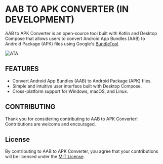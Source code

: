 # AAB TO APK CONVERTER (IN DEVELOPMENT)

AAB to APK Converter is an open-source tool built with Kotlin and Desktop Compose that allows users to convert Android App Bundles (AAB) to Android Package (APK) files using Google's [BundleTool](https://github.com/google/bundletool).

![ATA](https://github.com/iammohdzaki/AabToApk-Desktop/blob/main/screenshots/ata.png)

## FEATURES

- Convert Android App Bundles (AAB) to Android Package (APK) files.
- Simple and intuitive user interface built with Desktop Compose.
- Cross-platform support for Windows, macOS, and Linux.

## CONTRIBUTING

Thank you for considering contributing to AAB to APK Converter! Contributions are welcome and encouraged.

## License

By contributing to AAB to APK Converter, you agree that your contributions will be licensed under the [MIT License](LICENSE).